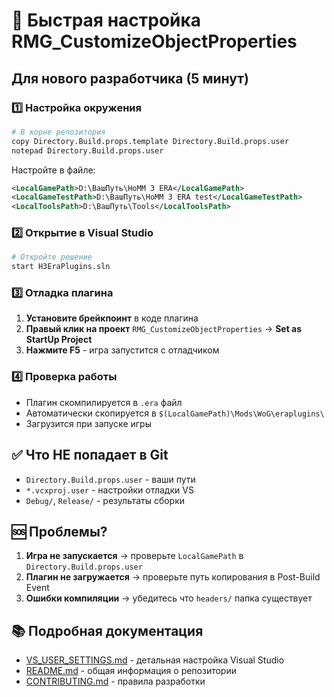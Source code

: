 # 🚀 Быстрая настройка RMG_CustomizeObjectProperties

## Для нового разработчика (5 минут)

### 1️⃣ **Настройка окружения**
```bash
# В корне репозитория
copy Directory.Build.props.template Directory.Build.props.user
notepad Directory.Build.props.user
```

Настройте в файле:
```xml
<LocalGamePath>D:\ВашПуть\HoMM 3 ERA</LocalGamePath>
<LocalGameTestPath>D:\ВашПуть\HoMM 3 ERA test</LocalGameTestPath>
<LocalToolsPath>D:\ВашПуть\Tools</LocalToolsPath>
```

### 2️⃣ **Открытие в Visual Studio**
```bash
# Откройте решение
start H3EraPlugins.sln
```

### 3️⃣ **Отладка плагина**
1. **Установите брейкпоинт** в коде плагина
2. **Правый клик на проект** `RMG_CustomizeObjectProperties` → **Set as StartUp Project**
3. **Нажмите F5** - игра запустится с отладчиком

### 4️⃣ **Проверка работы**
- Плагин скомпилируется в `.era` файл
- Автоматически скопируется в `$(LocalGamePath)\Mods\WoG\eraplugins\`
- Загрузится при запуске игры

## ✅ Что НЕ попадает в Git
- `Directory.Build.props.user` - ваши пути
- `*.vcxproj.user` - настройки отладки VS
- `Debug/`, `Release/` - результаты сборки

## 🆘 Проблемы?
1. **Игра не запускается** → проверьте `LocalGamePath` в `Directory.Build.props.user`
2. **Плагин не загружается** → проверьте путь копирования в Post-Build Event
3. **Ошибки компиляции** → убедитесь что `headers/` папка существует

## 📚 Подробная документация
- [VS_USER_SETTINGS.md](../VS_USER_SETTINGS.md) - детальная настройка Visual Studio
- [README.md](../README.md) - общая информация о репозитории
- [CONTRIBUTING.md](../CONTRIBUTING.md) - правила разработки
